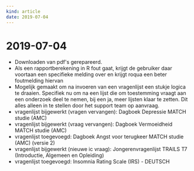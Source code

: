 ```yaml
---
kind: article
date: 2019-07-04
---
```


# 2019-07-04

* Downloaden van pdf's gerepareerd.
* Als een rapportberekening in R fout gaat, krijgt de gebruiker daar voortaan een specifieke melding over en krijgt roqua een beter foutmelding hiervan
* Mogelijk gemaakt om na invoeren van een vragenlijst een stukje logica te draaien. Specifiek nu om na een lijst die om toestemming vraagt aan een onderzoek deel te nemen, bij een ja, meer lijsten klaar te zetten. Dit alles alleen in te stellen door het support team op aanvraag.
* vragenlijst bijgewerkt (vragen vervangen): Dagboek Depressie MATCH studie (AMC)
* vragenlijst bijgewerkt (vraag vervangen): Dagboek Vermoeidheid MATCH studie (AMC)
* vragenlijst toegevoegd: Dagboek Angst voor terugkeer MATCH studie (AMC) (versie 2)
* vragenlijst bijgewerkt (nieuwe ic vraag): Jongerenvragenlijst TRAILS T7 (Introductie, Algemeen en Opleiding)
* vragenlijst toegevoegd: Insomnia Rating Scale (IRS) - DEUTSCH
